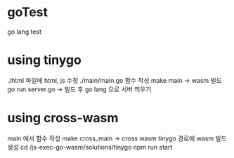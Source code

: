 # goTest
go lang test


# using tinygo
./html 파일에 html, js 수정
./main/main.go 함수 작성
make main -> wasm 빌드 
go run server.go -> 빌드 후 go lang 으로 서버 띄우기

# using cross-wasm
main 에서 함수 작성
make cross_main -> cross wasm tinygo 경로에 wasm 빌드 생성
cd /js-exec-go-wasm/solutions/tinygo
npm run start



